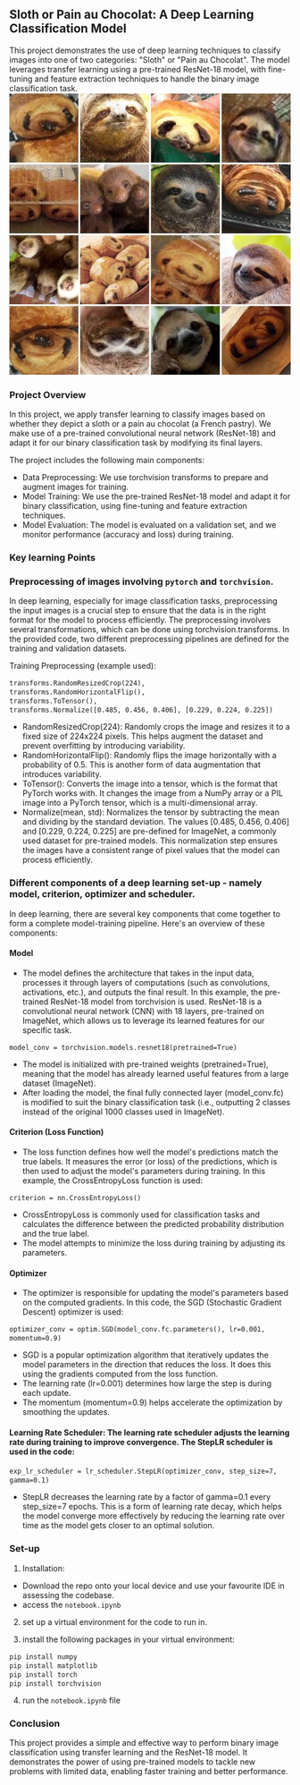 ## Sloth or Pain au Chocolat: A Deep Learning Classification Model
This project demonstrates the use of deep learning techniques to classify images into one of two categories: "Sloth" or "Pain au Chocolat". The model leverages transfer learning using a pre-trained ResNet-18 model, with fine-tuning and feature extraction techniques to handle the binary image classification task.
![Sloth or Pain au Chocolat](./sloth_or_pastry_README.jpg)

### Project Overview
In this project, we apply transfer learning to classify images based on whether they depict a sloth or a pain au chocolat (a French pastry). We make use of a pre-trained convolutional neural network (ResNet-18) and adapt it for our binary classification task by modifying its final layers.

The project includes the following main components:
* Data Preprocessing: We use torchvision transforms to prepare and augment images for training.
* Model Training: We use the pre-trained ResNet-18 model and adapt it for binary classification, using fine-tuning and feature extraction techniques.
* Model Evaluation: The model is evaluated on a validation set, and we monitor performance (accuracy and loss) during training.

### Key learning Points 

### Preprocessing of images involving `pytorch` and `torchvision`.

In deep learning, especially for image classification tasks, preprocessing the input images is a crucial step to ensure that the data is in the right format for the model to process efficiently. The preprocessing involves several transformations, which can be done using torchvision.transforms. In the provided code, two different preprocessing pipelines are defined for the training and validation datasets.

Training Preprocessing (example used): 
```
transforms.RandomResizedCrop(224),
transforms.RandomHorizontalFlip(),
transforms.ToTensor(),
transforms.Normalize([0.485, 0.456, 0.406], [0.229, 0.224, 0.225])
```
   * RandomResizedCrop(224): Randomly crops the image and resizes it to a fixed size of 224x224 pixels. This helps augment the dataset and prevent overfitting by introducing variability.
   * RandomHorizontalFlip(): Randomly flips the image horizontally with a probability of 0.5. This is another form of data augmentation that introduces variability.
   * ToTensor(): Converts the image into a tensor, which is the format that PyTorch works with. It changes the image from a NumPy array or a PIL image into a PyTorch tensor, which is a multi-dimensional array.
   * Normalize(mean, std): Normalizes the tensor by subtracting the mean and dividing by the standard deviation. The values [0.485, 0.456, 0.406] and [0.229, 0.224, 0.225] are pre-defined for ImageNet, a commonly used dataset for pre-trained models. This normalization step ensures the images have a consistent range of pixel values that the model can process efficiently.

### Different components of a deep learning set-up - namely model, criterion, optimizer and scheduler. 
In deep learning, there are several key components that come together to form a complete model-training pipeline. Here's an overview of these components:

#### Model
* The model defines the architecture that takes in the input data, processes it through layers of computations (such as convolutions, activations, etc.), and outputs the final result. In this example, the pre-trained ResNet-18 model from torchvision is used. ResNet-18 is a convolutional neural network (CNN) with 18 layers, pre-trained on ImageNet, which allows us to leverage its learned features for our specific task.
```
model_conv = torchvision.models.resnet18(pretrained=True)
```
   * The model is initialized with pre-trained weights (pretrained=True), meaning that the model has already learned useful features from a large dataset (ImageNet).
   * After loading the model, the final fully connected layer (model_conv.fc) is modified to suit the binary classification task (i.e., outputting 2 classes instead of the original 1000 classes used in ImageNet).

#### Criterion (Loss Function)
* The loss function defines how well the model's predictions match the true labels. It measures the error (or loss) of the predictions, which is then used to adjust the model's parameters during training. In this example, the CrossEntropyLoss function is used:
```
criterion = nn.CrossEntropyLoss()
```
   * CrossEntropyLoss is commonly used for classification tasks and calculates the difference between the predicted probability distribution and the true label.
   * The model attempts to minimize the loss during training by adjusting its parameters.

#### Optimizer
* The optimizer is responsible for updating the model's parameters based on the computed gradients. In this code, the SGD (Stochastic Gradient Descent) optimizer is used:
```
optimizer_conv = optim.SGD(model_conv.fc.parameters(), lr=0.001, momentum=0.9)
```
   * SGD is a popular optimization algorithm that iteratively updates the model parameters in the direction that reduces the loss. It does this using the gradients computed from the loss function.
   * The learning rate (lr=0.001) determines how large the step is during each update.
   * The momentum (momentum=0.9) helps accelerate the optimization by smoothing the updates.

#### Learning Rate Scheduler: The learning rate scheduler adjusts the learning rate during training to improve convergence. The StepLR scheduler is used in the code:
```
exp_lr_scheduler = lr_scheduler.StepLR(optimizer_conv, step_size=7, gamma=0.1)
```
   * StepLR decreases the learning rate by a factor of gamma=0.1 every step_size=7 epochs. This is a form of learning rate decay, which helps the model converge more effectively by reducing the learning rate over time as the model gets closer to an optimal solution.

### Set-up 
1. Installation:
* Download the repo onto your local device and use your favourite IDE in assessing the codebase. 
* access the `notebook.ipynb`

2. set up a virtual environment for the code to run in.

3. install the following packages in your virtual environment: 
```
pip install numpy
pip install matplotlib
pip install torch
pip install torchvision
```

4. run the `notebook.ipynb` file 

### Conclusion
This project provides a simple and effective way to perform binary image classification using transfer learning and the ResNet-18 model. It demonstrates the power of using pre-trained models to tackle new problems with limited data, enabling faster training and better performance.

